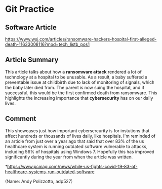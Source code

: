 # Git Practice
## Software Article
https://www.wsj.com/articles/ransomware-hackers-hospital-first-alleged-death-11633008116?mod=tech_listb_pos1
## Article Summary
This article talks about how a **ransomware attack** rendered a lot of technology
at a hospital to be unusable. As a result, a baby suffered a preventable issue
at childbirth due to lack of monitoring of signals, which the baby later died
from. The parent is now suing the hospital, and if successful, this would be
the first confirmed death from ransomware. This highlights the increasing
importance that **cybersecurity** has on our daily lives.


## Comment
This showcases just how important cybersercurity is for instutions that affect hundreds or thousands of lives daily, like hospitals. I'm reminded of an article from just over a year ago that said that over 83% of the us healthcare system is running outdated software vulnerable to attacks, including 56% of hospitals using Windows 7. Hopefully this has improved significantly during the year from when the article was written. 

*https://www.pcmag.com/news/while-us-fights-covid-19-83-of-healthcare-systems-run-outdated-software

(Name: Andy Polizzotto, adp527)